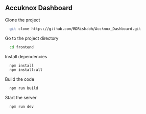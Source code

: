 
## Accuknox Dashboard

Clone the project

```bash
  git clone https://github.com/RDRishabh/Accknox_Dashboard.git
```

Go to the project directory

```bash
  cd frontend
```

Install dependencies

```bash
  npm install
  npm install:all
```

Build the code

```bash
  npm run build
```


Start the server

```bash
  npm run dev
```
